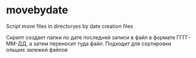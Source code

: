 # movebydate
Script move files in directoryes by date creation files

Скрипт создает папки по дате последней записи в файл в формате ГГГГ-ММ-ДД, а затем переносит туда файл. 
Подходит для сортировки ольших залежей файлов

